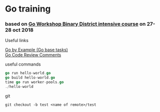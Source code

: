 # Go training
### based on [Go Workshop Binary District intensive course](https://binarydistrict.com/ru/workshop/go-workshop/) on 27-28 oct 2018

Useful links

[Go by Example (Go base tasks)](https://gobyexample.com/) <br>
[Go Code Review Comments](https://github.com/golang/go/wiki/CodeReviewComments)

useful commands

```go
go run hello-world.go
go build hello-world.go
time go run worker-pools.go
./hello-world
```

git
```
git checkout -b test <name of remote>/test
```